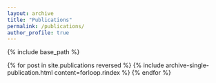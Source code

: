 ```yaml
---
layout: archive
title: "Publications"
permalink: /publications/
author_profile: true
---
```


{% include base_path %}

{% for post in site.publications reversed %}
  {% include archive-single-publication.html content=forloop.rindex %}
{% endfor %}
